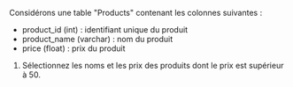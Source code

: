 Considérons une table "Products" contenant les colonnes suivantes :

- product_id (int) : identifiant unique du produit
- product_name (varchar) : nom du produit
- price (float) : prix du produit

1. Sélectionnez les noms et les prix des produits dont le prix est supérieur à 50.
